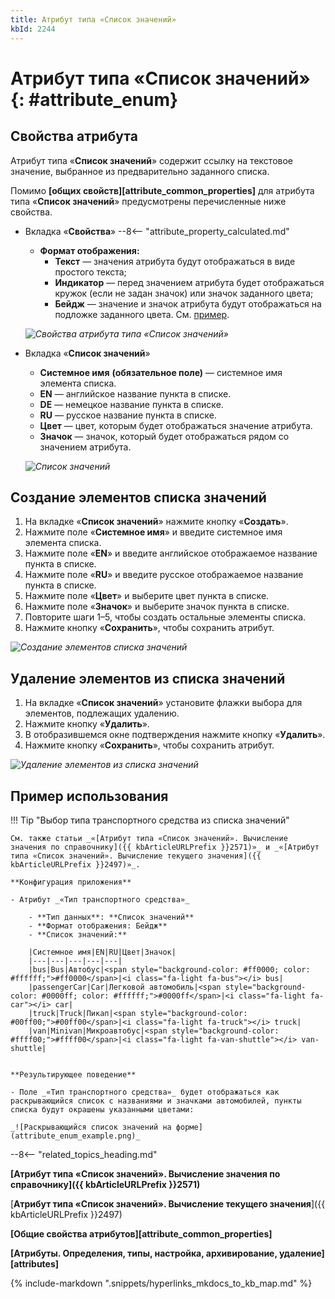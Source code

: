 ```yaml
---
title: Атрибут типа «Список значений»
kbId: 2244
---
```


# Атрибут типа «Список значений» {: #attribute_enum}

## Свойства атрибута

Атрибут типа «**Список значений**» содержит ссылку на текстовое значение, выбранное из предварительно заданного списка.

Помимо **[общих свойств][attribute_common_properties]** для атрибута типа «**Список значений**» предусмотрены перечисленные ниже свойства.

- Вкладка «**Свойства**»
    --8<-- "attribute_property_calculated.md"
    - **Формат отображения:**
        - **Текст** — значения атрибута будут отображаться в виде простого текста;
        - **Индикатор** — перед значением атрибута будет отображаться кружок (если не задан значок) или значок заданного цвета;
        - **Бейдж** — значение и значок атрибута будут отображаться на подложке заданного цвета. См. [пример](#пример-использования).

    _![Свойства атрибута типа «Список значений»](attribute_enum_properties.png)_

- Вкладка «**Список значений**»
    - **Системное имя** **(обязательное поле)** — системное имя элемента списка.
    - **EN** — английское название пункта в списке.
    - **DE** — немецкое название пункта в списке.
    - **RU** — русское название пункта в списке.
    - **Цвет** — цвет, которым будет отображаться значение атрибута.
    - **Значок** — значок, который будет отображаться рядом со значением атрибута.

    _![Список значений](attribute_enum_properties_value_list_tab.png)_

## Создание элементов списка значений

1. На вкладке «**Список значений**» нажмите кнопку «**Создать**».
2. Нажмите поле «**Системное имя**» и введите системное имя элемента списка.
3. Нажмите поле «**EN**» и введите английское отображаемое название пункта в списке.
4. Нажмите поле «**RU**» и введите русское отображаемое название пункта в списке.
5. Нажмите поле «**Цвет**» и выберите цвет пункта в списке.
6. Нажмите поле «**Значок**» и выберите значок пункта в списке.
7. Повторите шаги 1–5, чтобы создать остальные элементы списка.
8. Нажмите кнопку «**Сохранить**», чтобы сохранить атрибут.

_![Создание элементов списка значений](attribute_enum_create_value_list.png)_

## Удаление элементов из списка значений

1. На вкладке «**Список значений**» установите флажки выбора для элементов, подлежащих удалению.
2. Нажмите кнопку «**Удалить**».
3. В отобразившемся окне подтверждения нажмите кнопку «**Удалить**».
4. Нажмите кнопку «**Сохранить**», чтобы сохранить атрибут.

_![Удаление элементов из списка значений](attribute_enum_delete_values.png)_

## Пример использования

!!! Tip "Выбор типа транспортного средства из списка значений"

    См. также статьи _«[Атрибут типа «Список значений». Вычисление значения по справочнику]({{ kbArticleURLPrefix }}2571)»_ и _«[Атрибут типа «Список значений». Вычисление текущего значения]({{ kbArticleURLPrefix }}2497)»_.

    **Конфигурация приложения**

    - Атрибут _«Тип транспортного средства»_

        - **Тип данных**: **Список значений**
        - **Формат отображения: Бейдж**
        - **Список значений:**

        |Системное имя|EN|RU|Цвет|Значок|
        |---|---|---|---|---|
        |bus|Bus|Автобус|<span style="background-color: #ff0000; color: #ffffff;">#ff0000</span>|<i class="fa-light fa-bus">‌</i> bus|
        |passengerCar|Car|Легковой автомобиль|<span style="background-color: #0000ff; color: #ffffff;">#0000ff</span>|<i class="fa-light fa-car">‌</i> car|
        |truck|Truck|Пикап|<span style="background-color: #00ff00;">#00ff00</span>|<i class="fa-light fa-truck">‌</i> truck|
        |van|Minivan|Микроавтобус|<span style="background-color: #ffff00;">#ffff00</span>|<i class="fa-light fa-van-shuttle">‌</i> van-shuttle|
            

    **Результирующее поведение**

    - Поле _«Тип транспортного средства»_ будет отображаться как раскрывающийся список с названиями и значками автомобилей, пункты списка будут окрашены указанными цветами:
        
    _![Раскрывающийся список значений на форме](attribute_enum_example.png)_

--8<-- "related_topics_heading.md"

**[Атрибут типа «Список значений». Вычисление значения по справочнику]({{ kbArticleURLPrefix }}2571)**

[**Атрибут типа «Список значений». Вычисление текущего значения**]({{ kbArticleURLPrefix }}2497)

**[Общие свойства атрибутов][attribute_common_properties]**

**[Атрибуты. Определения, типы, настройка, архивирование, удаление][attributes]**

{%
include-markdown ".snippets/hyperlinks_mkdocs_to_kb_map.md"
%}
